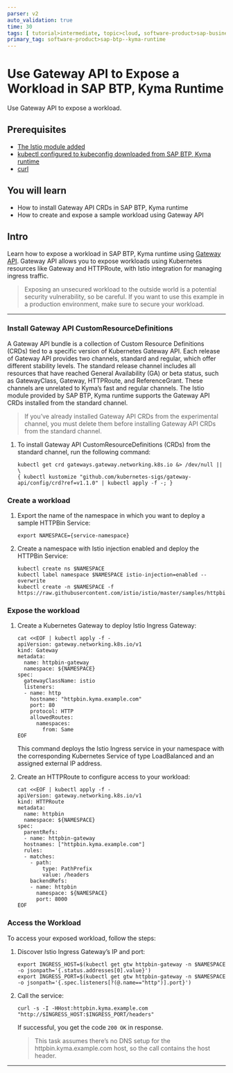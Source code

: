 ```yaml
---
parser: v2
auto_validation: true
time: 30
tags: [ tutorial>intermediate, topic>cloud, software-product>sap-business-technology-platform]
primary_tag: software-product>sap-btp--kyma-runtime
---
```


# Use Gateway API to Expose a Workload in SAP BTP, Kyma Runtime
<!-- description --> Use Gateway API to expose a workload.

## Prerequisites
  - [The Istio module added](https://help.sap.com/docs/btp/sap-business-technology-platform/enable-and-disable-kyma-module?locale=en-US&version=Cloud) 
  - [kubectl configured to kubeconfig downloaded from SAP BTP, Kyma runtime](cp-kyma-download-cli)
  - [curl](https://curl.se/)

## You will learn
  - How to install Gateway API CRDs in SAP BTP, Kyma runtime
  - How to create and expose a sample workload using Gateway API

## Intro
Learn how to expose a workload in SAP BTP, Kyma runtime using [Gateway API](https://gateway-api.sigs.k8s.io/). Gateway API allows you to expose workloads using Kubernetes resources like Gateway and HTTPRoute, with Istio integration for managing ingress traffic.

> Exposing an unsecured workload to the outside world is a potential security vulnerability, so be careful. If you want to use this example in a production environment, make sure to secure your workload.

---

### Install Gateway API CustomResourceDefinitions

A Gateway API bundle is a collection of Custom Resource Definitions (CRDs) tied to a specific version of Kubernetes Gateway API. Each release of Gateway API provides two channels, standard and regular, which offer different stability levels. The standard release channel includes all resources that have reached General Availability (GA) or beta status, such as GatewayClass, Gateway, HTTPRoute, and ReferenceGrant. These channels are unrelated to Kyma’s fast and regular channels. The Istio module provided by SAP BTP, Kyma runtime supports the Gateway API CRDs installed from the standard channel.

> If you’ve already installed Gateway API CRDs from the experimental channel, you must delete them before installing Gateway API CRDs from the standard channel.

1. To install Gateway API CustomResourceDefinitions (CRDs) from the standard channel, run the following command:

    ```Shell/Bash
    kubectl get crd gateways.gateway.networking.k8s.io &> /dev/null || \
    { kubectl kustomize "github.com/kubernetes-sigs/gateway-api/config/crd?ref=v1.1.0" | kubectl apply -f -; }
    ```

### Create a workload

1. Export the name of the namespace in which you want to deploy a sample HTTPBin Service:
   
    ```Shell/Bash
    export NAMESPACE={service-namespace}
    ```

2. Create a namespace with Istio injection enabled and deploy the HTTPBin Service:

    ```Shell/Bash
    kubectl create ns $NAMESPACE
    kubectl label namespace $NAMESPACE istio-injection=enabled --overwrite
    kubectl create -n $NAMESPACE -f https://raw.githubusercontent.com/istio/istio/master/samples/httpbin/httpbin.yaml
    ```

### Expose the workload

1. Create a Kubernetes Gateway to deploy Istio Ingress Gateway:

    ```Shell/Bash
    cat <<EOF | kubectl apply -f -
    apiVersion: gateway.networking.k8s.io/v1
    kind: Gateway
    metadata:
      name: httpbin-gateway
      namespace: ${NAMESPACE}
    spec:
      gatewayClassName: istio
      listeners:
      - name: http
        hostname: "httpbin.kyma.example.com"
        port: 80
        protocol: HTTP
        allowedRoutes:
          namespaces:
            from: Same
    EOF
    ```
    
    This command deploys the Istio Ingress service in your namespace with the corresponding Kubernetes Service of type LoadBalanced and an assigned external IP address.

2. Create an HTTPRoute to configure access to your workload:

    ```Shell/Bash
    cat <<EOF | kubectl apply -f -
    apiVersion: gateway.networking.k8s.io/v1
    kind: HTTPRoute
    metadata:
      name: httpbin
      namespace: ${NAMESPACE}
    spec:
      parentRefs:
      - name: httpbin-gateway
      hostnames: ["httpbin.kyma.example.com"]
      rules:
      - matches:
        - path:
            type: PathPrefix
            value: /headers
        backendRefs:
        - name: httpbin
          namespace: ${NAMESPACE}
          port: 8000
    EOF
    ```

### Access the Workload

To access your exposed workload, follow the steps:

1. Discover Istio Ingress Gateway’s IP and port:

    ```Shell/Bash
    export INGRESS_HOST=$(kubectl get gtw httpbin-gateway -n $NAMESPACE -o jsonpath='{.status.addresses[0].value}')
    export INGRESS_PORT=$(kubectl get gtw httpbin-gateway -n $NAMESPACE -o jsonpath='{.spec.listeners[?(@.name=="http")].port}')
    ```

2. Call the service:

    ```Shell/Bash
    curl -s -I -HHost:httpbin.kyma.example.com "http://$INGRESS_HOST:$INGRESS_PORT/headers"
    ```
    If successful, you get the code `200 OK` in response.

    > This task assumes there’s no DNS setup for the httpbin.kyma.example.com host, so the call contains the host header.

---